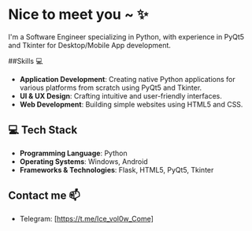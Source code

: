 # Nice to meet you ~ ✨

I'm a Software Engineer specializing in Python, with experience in PyQt5 and Tkinter for Desktop/Mobile App development.

##Skills 💻
- **Application Development**: Creating native Python applications for various platforms from scratch using PyQt5 and Tkinter.
- **UI & UX Design**: Crafting intuitive and user-friendly interfaces.
- **Web Development**: Building simple websites using HTML5 and CSS.

## 💻 Tech Stack
- **Programming Language**: Python
- **Operating Systems**: Windows, Android
- **Frameworks & Technologies**: Flask, HTML5, PyQt5, Tkinter

## Contact me 📫
- Telegram: [https://t.me/Ice_vol0w_Come]
